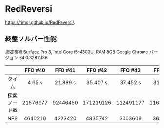 # RedReversi
https://rimol.github.io/RedReversi/.

## 終盤ソルバー性能

*測定環境*
Surface Pro 3, Intel Core i5-4300U, RAM 8GB
Google Chrome バージョン 64.0.3282.186


|            | FFO #40 | FFO #41 | FFO #42 | FFO #43 | FFO #44 | FFO #45  | FFO #46 | FFO #47  |
|:----------:|:-------:|:-------:|:-------:|:-------:|:-------:|:--------:|:-------:|:--------:|
|タイム      |4.65 s   |21.889 s |35.407 s |37.452 s |31.672  s|380.939 s |231.675 s|37.785 s  |
|探索ノード数|21576977 |92446450 |171219126|112491177|116362821|1563022317|918361212|142876840 |
|NPS         |4640210  |4223420  |4835742  |3003609  |3673997  |4103078   |3964007  |3781311   |